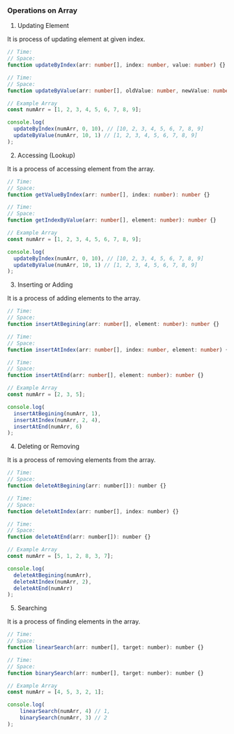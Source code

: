 ### Operations on Array

1. Updating Element

It is process of updating element at given index.

```typescript
// Time:
// Space:
function updateByIndex(arr: number[], index: number, value: number) {}

// Time:
// Space:
function updateByValue(arr: number[], oldValue: number, newValue: number) {}

// Example Array
const numArr = [1, 2, 3, 4, 5, 6, 7, 8, 9];

console.log(
  updateByIndex(numArr, 0, 10), // [10, 2, 3, 4, 5, 6, 7, 8, 9]
  updateByValue(numArr, 10, 1) // [1, 2, 3, 4, 5, 6, 7, 8, 9]
);
```

2. Accessing (Lookup)

It is a process of accessing element from the array.

```typescript
// Time:
// Space:
function getValueByIndex(arr: number[], index: number): number {}

// Time:
// Space:
function getIndexByValue(arr: number[], element: number): number {}

// Example Array
const numArr = [1, 2, 3, 4, 5, 6, 7, 8, 9];

console.log(
  updateByIndex(numArr, 0, 10), // [10, 2, 3, 4, 5, 6, 7, 8, 9]
  updateByValue(numArr, 10, 1) // [1, 2, 3, 4, 5, 6, 7, 8, 9]
);
```

3. Inserting or Adding

It is a process of adding elements to the array.

```typescript
// Time:
// Space:
function insertAtBegining(arr: number[], element: number): number {}

// Time:
// Space:
function insertAtIndex(arr: number[], index: number, element: number) {}

// Time:
// Space:
function insertAtEnd(arr: number[], element: number): number {}

// Example Array
const numArr = [2, 3, 5];

console.log(
  insertAtBegining(numArr, 1),
  insertAtIndex(numArr, 2, 4),
  insertAtEnd(numArr, 6)
);
```

4. Deleting or Removing

It is a process of removing elements from the array.

```javascript
// Time:
// Space:
function deleteAtBegining(arr: number[]): number {}

// Time:
// Space:
function deleteAtIndex(arr: number[], index: number) {}

// Time:
// Space:
function deleteAtEnd(arr: number[]): number {}

// Example Array
const numArr = [5, 1, 2, 8, 3, 7];

console.log(
  deleteAtBegining(numArr),
  deleteAtIndex(numArr, 2),
  deleteAtEnd(numArr)
);
```

5. Searching

It is a process of finding elements in the array.

```javascript
// Time:
// Space:
function linearSearch(arr: number[], target: number): number {}

// Time:
// Space:
function binarySearch(arr: number[], target: number): number {}

// Example Array
const numArr = [4, 5, 3, 2, 1];

console.log(
    linearSearch(numArr, 4) // 1,
    binarySearch(numArr, 3) // 2
);
```
